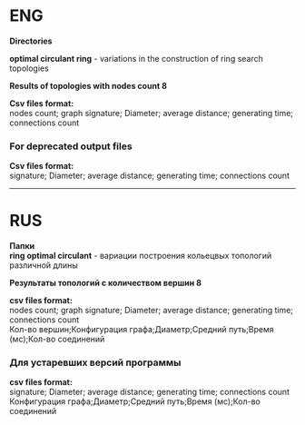 # ENG
**Directories**   
     
**optimal circulant ring** - variations in the construction of ring search topologies  


**Results of topologies with  nodes count 8**  

**Csv files format:**   
nodes count; graph signature; Diameter; average distance; generating time; connections count    
### For deprecated output files   
**Csv files format:**   
signature; Diameter; average distance; generating time; connections count   
***
# RUS
**Папки**      
**ring optimal circulant** - вариации построения кольецвых топологий различной длины    

**Результаты топологий с количеством вершин 8**   

**csv files format:**   
nodes count; graph signature; Diameter; average distance; generating time; connections count    
Кол-во вершин;Конфигурация графа;Диаметр;Средний путь;Время (мс);Кол-во соединений    
### Для устаревших версий программы    
**csv files format:**   
  signature; Diameter; average distance; generating time; connections count   
  Конфигурация графа;Диаметр;Средний путь;Время (мс);Кол-во соединений 
